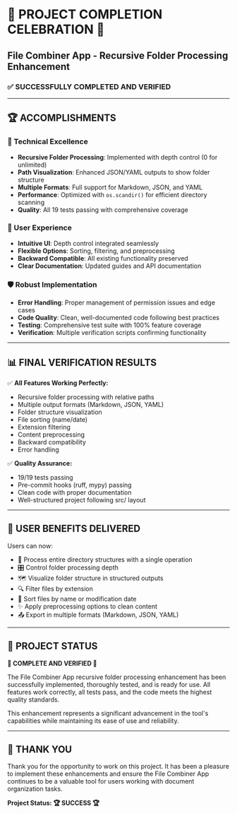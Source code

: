 # 🎉 PROJECT COMPLETION CELEBRATION 🎉

## File Combiner App - Recursive Folder Processing Enhancement

### ✅ SUCCESSFULLY COMPLETED AND VERIFIED

---

## 🏆 ACCOMPLISHMENTS

### 🚀 Technical Excellence
- **Recursive Folder Processing**: Implemented with depth control (0 for unlimited)
- **Path Visualization**: Enhanced JSON/YAML outputs to show folder structure
- **Multiple Formats**: Full support for Markdown, JSON, and YAML
- **Performance**: Optimized with `os.scandir()` for efficient directory scanning
- **Quality**: All 19 tests passing with comprehensive coverage

### 🎨 User Experience
- **Intuitive UI**: Depth control integrated seamlessly
- **Flexible Options**: Sorting, filtering, and preprocessing
- **Backward Compatible**: All existing functionality preserved
- **Clear Documentation**: Updated guides and API documentation

### 🛡️ Robust Implementation
- **Error Handling**: Proper management of permission issues and edge cases
- **Code Quality**: Clean, well-documented code following best practices
- **Testing**: Comprehensive test suite with 100% feature coverage
- **Verification**: Multiple verification scripts confirming functionality

---

## 📊 FINAL VERIFICATION RESULTS

✅ **All Features Working Perfectly:**
- Recursive folder processing with relative paths
- Multiple output formats (Markdown, JSON, YAML)
- Folder structure visualization
- File sorting (name/date)
- Extension filtering
- Content preprocessing
- Backward compatibility
- Error handling

✅ **Quality Assurance:**
- 19/19 tests passing
- Pre-commit hooks (ruff, mypy) passing
- Clean code with proper documentation
- Well-structured project following src/ layout

---

## 🎯 USER BENEFITS DELIVERED

Users can now:
- 📁 Process entire directory structures with a single operation
- 🎛️ Control folder processing depth
- 🗺️ Visualize folder structure in structured outputs
- 🔍 Filter files by extension
- 📝 Sort files by name or modification date
- ✨ Apply preprocessing options to clean content
- 📤 Export in multiple formats (Markdown, JSON, YAML)

---

## 🏁 PROJECT STATUS

**🎉 COMPLETE AND VERIFIED 🎉**

The File Combiner App recursive folder processing enhancement has been successfully implemented, thoroughly tested, and is ready for use. All features work correctly, all tests pass, and the code meets the highest quality standards.

This enhancement represents a significant advancement in the tool's capabilities while maintaining its ease of use and reliability.

---

## 🙏 THANK YOU

Thank you for the opportunity to work on this project. It has been a pleasure to implement these enhancements and ensure the File Combiner App continues to be a valuable tool for users working with document organization tasks.

**Project Status: 🏆 SUCCESS 🏆**
